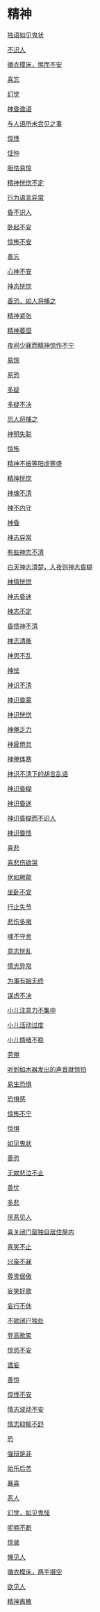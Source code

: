 # 精神[独语如见鬼状](https://www.gmzyjc.com/search/result?wd=独语如见鬼状)[不识人](https://www.gmzyjc.com/search/result?wd=不识人)[循衣摸床，惕而不安](https://www.gmzyjc.com/search/result?wd=循衣摸床，惕而不安)[喜忘](https://www.gmzyjc.com/search/result?wd=喜忘)[幻觉](https://www.gmzyjc.com/search/result?wd=幻觉)[神昏谵语](https://www.gmzyjc.com/search/result?wd=神昏谵语)[与人语所未尝见之事](https://www.gmzyjc.com/search/result?wd=与人语所未尝见之事)[惊悸](https://www.gmzyjc.com/search/result?wd=惊悸)[怔忡](https://www.gmzyjc.com/search/result?wd=怔忡)[胆怯易惊](https://www.gmzyjc.com/search/result?wd=胆怯易惊)[精神恍惚不定](https://www.gmzyjc.com/search/result?wd=精神恍惚不定)[行为语言异常](https://www.gmzyjc.com/search/result?wd=行为语言异常)[昏不识人](https://www.gmzyjc.com/search/result?wd=昏不识人)[卧起不安](https://www.gmzyjc.com/search/result?wd=卧起不安)[惊怖不安](https://www.gmzyjc.com/search/result?wd=惊怖不安)[善忘](https://www.gmzyjc.com/search/result?wd=善忘)[心神不安](https://www.gmzyjc.com/search/result?wd=心神不安)[神态恍惚](https://www.gmzyjc.com/search/result?wd=神态恍惚)[善恐，如人将捕之](https://www.gmzyjc.com/search/result?wd=善恐，如人将捕之)[精神紧张](https://www.gmzyjc.com/search/result?wd=精神紧张)[精神萎糜](https://www.gmzyjc.com/search/result?wd=精神萎糜)[夜间少寐而精神惊怍不宁](https://www.gmzyjc.com/search/result?wd=夜间少寐而精神惊怍不宁)[易惊](https://www.gmzyjc.com/search/result?wd=易惊)[易恐](https://www.gmzyjc.com/search/result?wd=易恐)[多疑](https://www.gmzyjc.com/search/result?wd=多疑)[多疑不决](https://www.gmzyjc.com/search/result?wd=多疑不决)[恐人将捕之](https://www.gmzyjc.com/search/result?wd=恐人将捕之)[神明失聪](https://www.gmzyjc.com/search/result?wd=神明失聪)[惊怖](https://www.gmzyjc.com/search/result?wd=惊怖)[精神不振等阳虚寒盛](https://www.gmzyjc.com/search/result?wd=精神不振等阳虚寒盛)[精神恍惚](https://www.gmzyjc.com/search/result?wd=精神恍惚)[神魂不清](https://www.gmzyjc.com/search/result?wd=神魂不清)[神不内守](https://www.gmzyjc.com/search/result?wd=神不内守)[神昏](https://www.gmzyjc.com/search/result?wd=神昏)[神志异常](https://www.gmzyjc.com/search/result?wd=神志异常)[有些神志不清](https://www.gmzyjc.com/search/result?wd=有些神志不清)[白天神志清楚，入夜则神志昏糊](https://www.gmzyjc.com/search/result?wd=白天神志清楚，入夜则神志昏糊)[神情恍惚](https://www.gmzyjc.com/search/result?wd=神情恍惚)[神志昏迷](https://www.gmzyjc.com/search/result?wd=神志昏迷)[神志不定](https://www.gmzyjc.com/search/result?wd=神志不定)[昏愦神不清](https://www.gmzyjc.com/search/result?wd=昏愦神不清)[神志清晰](https://www.gmzyjc.com/search/result?wd=神志清晰)[神思不乱](https://www.gmzyjc.com/search/result?wd=神思不乱)[神怯](https://www.gmzyjc.com/search/result?wd=神怯)[神识不清](https://www.gmzyjc.com/search/result?wd=神识不清)[神识昏蒙](https://www.gmzyjc.com/search/result?wd=神识昏蒙)[神识恍惚](https://www.gmzyjc.com/search/result?wd=神识恍惚)[神倦乏力](https://www.gmzyjc.com/search/result?wd=神倦乏力)[神疲倦怠](https://www.gmzyjc.com/search/result?wd=神疲倦怠)[神倦体寒](https://www.gmzyjc.com/search/result?wd=神倦体寒)[神识不清下的胡言乱语](https://www.gmzyjc.com/search/result?wd=神识不清下的胡言乱语)[神识昏糊](https://www.gmzyjc.com/search/result?wd=神识昏糊)[神识昏迷](https://www.gmzyjc.com/search/result?wd=神识昏迷)[神识昏糊而不识人](https://www.gmzyjc.com/search/result?wd=神识昏糊而不识人)[神识昏愦](https://www.gmzyjc.com/search/result?wd=神识昏愦)[喜悲](https://www.gmzyjc.com/search/result?wd=喜悲)[喜悲伤欲哭](https://www.gmzyjc.com/search/result?wd=喜悲伤欲哭)[状如厥颠](https://www.gmzyjc.com/search/result?wd=状如厥颠)[坐卧不安](https://www.gmzyjc.com/search/result?wd=坐卧不安)[行止失节](https://www.gmzyjc.com/search/result?wd=行止失节)[悲伤多嗔](https://www.gmzyjc.com/search/result?wd=悲伤多嗔)[魂不守舍](https://www.gmzyjc.com/search/result?wd=魂不守舍)[意志恍乱](https://www.gmzyjc.com/search/result?wd=意志恍乱)[情志异常](https://www.gmzyjc.com/search/result?wd=情志异常)[为事有始无终](https://www.gmzyjc.com/search/result?wd=为事有始无终)[谋虑不决](https://www.gmzyjc.com/search/result?wd=谋虑不决)[小儿注意力不集中](https://www.gmzyjc.com/search/result?wd=小儿注意力不集中)[小儿活动过度](https://www.gmzyjc.com/search/result?wd=小儿活动过度)[小儿情绪不稳](https://www.gmzyjc.com/search/result?wd=小儿情绪不稳)[劳倦](https://www.gmzyjc.com/search/result?wd=劳倦)[听到如木器发出的声音就惊怕](https://www.gmzyjc.com/search/result?wd=听到如木器发出的声音就惊怕)[易生恐惧](https://www.gmzyjc.com/search/result?wd=易生恐惧)[恐惧感](https://www.gmzyjc.com/search/result?wd=恐惧感)[惊怖不宁](https://www.gmzyjc.com/search/result?wd=惊怖不宁)[惊惧](https://www.gmzyjc.com/search/result?wd=惊惧)[如见鬼状](https://www.gmzyjc.com/search/result?wd=如见鬼状)[善恐](https://www.gmzyjc.com/search/result?wd=善恐)[无故悲泣不止](https://www.gmzyjc.com/search/result?wd=无故悲泣不止)[善忧](https://www.gmzyjc.com/search/result?wd=善忧)[多悲](https://www.gmzyjc.com/search/result?wd=多悲)[厌恶见人](https://www.gmzyjc.com/search/result?wd=厌恶见人)[喜关闭门窗独自居住屋内](https://www.gmzyjc.com/search/result?wd=喜关闭门窗独自居住屋内)[喜笑不止](https://www.gmzyjc.com/search/result?wd=喜笑不止)[兴奋不寐](https://www.gmzyjc.com/search/result?wd=兴奋不寐)[尊贵倨傲](https://www.gmzyjc.com/search/result?wd=尊贵倨傲)[妄笑好歌](https://www.gmzyjc.com/search/result?wd=妄笑好歌)[妄行不休](https://www.gmzyjc.com/search/result?wd=妄行不休)[不欲闭户独处](https://www.gmzyjc.com/search/result?wd=不欲闭户独处)[登高歌笑](https://www.gmzyjc.com/search/result?wd=登高歌笑)[惊恐不安](https://www.gmzyjc.com/search/result?wd=惊恐不安)[谵妄](https://www.gmzyjc.com/search/result?wd=谵妄)[善惊](https://www.gmzyjc.com/search/result?wd=善惊)[惊悸不安](https://www.gmzyjc.com/search/result?wd=惊悸不安)[情志波动不安](https://www.gmzyjc.com/search/result?wd=情志波动不安)[情志抑郁不舒](https://www.gmzyjc.com/search/result?wd=情志抑郁不舒)[恐](https://www.gmzyjc.com/search/result?wd=恐)[强辩是非](https://www.gmzyjc.com/search/result?wd=强辩是非)[始乐后苦](https://www.gmzyjc.com/search/result?wd=始乐后苦)[暴喜](https://www.gmzyjc.com/search/result?wd=暴喜)[恶人](https://www.gmzyjc.com/search/result?wd=恶人)[幻觉，如见鬼怪](https://www.gmzyjc.com/search/result?wd=幻觉，如见鬼怪)[呢喃不断](https://www.gmzyjc.com/search/result?wd=呢喃不断)[惊骇](https://www.gmzyjc.com/search/result?wd=惊骇)[懒见人](https://www.gmzyjc.com/search/result?wd=懒见人)[循衣模床，两手摄空](https://www.gmzyjc.com/search/result?wd=循衣模床，两手摄空)[欲见人](https://www.gmzyjc.com/search/result?wd=欲见人)[精神离散](https://www.gmzyjc.com/search/result?wd=精神离散)